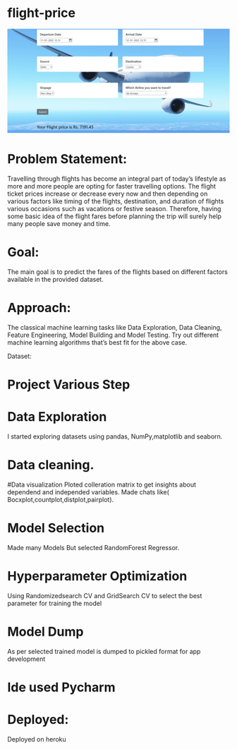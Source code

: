 # flight-price
![](https://github.com/coderpro2000/flight-price/blob/main/Docs/de.png)

# Problem Statement:
Travelling through flights has become an integral part of today’s lifestyle as more and more people are opting for faster travelling options. The flight ticket prices increase or decrease every now and then depending on various factors like timing of the flights, destination, and duration of flights various occasions such as vacations or festive season. Therefore, having some basic idea of the flight fares before planning the trip will surely help many people save money and time.

# Goal:
The main goal is to predict the fares of the flights based on different factors available in the provided dataset.

# Approach:
The classical machine learning tasks like Data Exploration, Data Cleaning, Feature Engineering, Model Building and Model Testing. Try out different machine learning algorithms that’s best fit for the above case.

Dataset:


# Project Various Step
# Data Exploration
I started exploring datasets using pandas, NumPy,matplotlib and seaborn.

# Data cleaning.
#Data visualization
Ploted colleration matrix to get insights about dependend and independed variables. Made chats like( Bocxplot,countplot,distplot,pairplot).

# Model Selection
Made many Models But selected RandomForest Regressor.

# Hyperparameter Optimization
Using Randomizedsearch CV and GridSearch CV to select the best parameter for training the model

# Model Dump
As per selected trained model is dumped to pickled format for app development

# Ide used Pycharm


# Deployed:
Deployed on heroku




